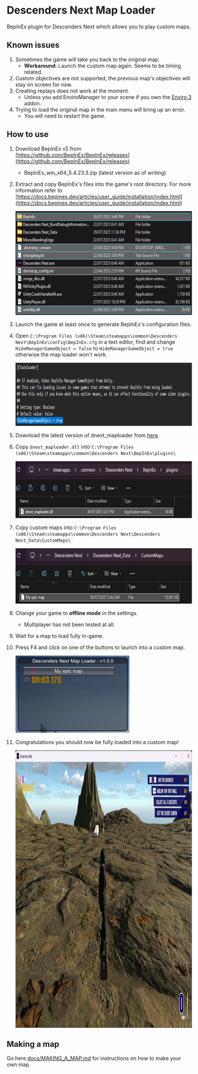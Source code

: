 # Descenders Next Map Loader
BepInEx plugin for Descenders Next which allows you to play custom maps.

## Known issues
1. Sometimes the game will take you back to the original map.
    - **Workaround**: Launch the custom map again. Seems to be timing related.
2. Custom objectives are not supported, the previous map's objectives will stay on screen for now.
3. Creating replays does not work at the moment.
    - Unless you add EnviroManager to your scene if you own the [Enviro 3](https://assetstore.unity.com/packages/tools/particles-effects/enviro-3-sky-and-weather-236601) addon.
4. Trying to load the original map in the main menu will bring up an error.
    - You will need to restart the game.

## How to use
1. Download BepInEx v5 from [https://github.com/BepInEx/BepInEx/releases](https://github.com/BepInEx/BepInEx/releases)
    -  BepInEx_win_x64_5.4.23.3.zip (latest version as of writing)
2. Extract and copy BepInEx's files into the game's root directory. For more information refer to [https://docs.bepinex.dev/articles/user_guide/installation/index.html](https://docs.bepinex.dev/articles/user_guide/installation/index.html)

   <img width="603" height="281" alt="image" src="https://github.com/Notexe/dnext_maploader/raw/main/docs/screenshots/BepInEx.png" />

3. Launch the game at least once to generate BepInEx's configuration files.
4. Open `C:\Program Files (x86)\Steam\steamapps\common\Descenders Next\BepInEx\config\BepInEx.cfg` in a text editor, find and change `HideManagerGameObject = false` to `HideManagerGameObject = true` otherwise the map loader won't work.

   <img width="858" height="171" alt="image" src="https://github.com/Notexe/dnext_maploader/raw/main/docs/screenshots/BepInEx_Config.png" />

5. Download the latest version of dnext_maploader from [here](https://github.com/Notexe/dnext_maploader/releases/latest/download/dnext_maploader.zip).
6. Copy `dnext_maploader.dll` into `C:\Program Files (x86)\Steam\steamapps\common\Descenders Next\BepInEx\plugins\`

    <img width="683" height="154" alt="image" src="https://github.com/Notexe/dnext_maploader/raw/main/docs/screenshots/BepInEx_Plugins.png" />

7. Copy custom maps into `C:\Program Files (x86)\Steam\steamapps\common\Descenders Next\Descenders Next_Data\CustomMaps\`

    <img width="660" height="150" alt="image" src="https://github.com/Notexe/dnext_maploader/raw/main/docs/screenshots/CustomMaps_Folder.png" />

8. Change your game to **offline mode** in the settings.
    - Multiplayer has not been tested at all.
9. Wait for a map to load fully in-game.
10. Press F4 and click on one of the buttons to launch into a custom map.

    <img width="310" height="209" alt="image" src="https://github.com/Notexe/dnext_maploader/raw/main/docs/screenshots/MapLoader_GUI.png" />

11. Congratulations you should now be fully loaded into a custom map!

    <img width="1282" height="752" alt="image" src="https://github.com/Notexe/dnext_maploader/raw/main/docs/screenshots/Ingame_Example.png" />

## Making a map

Go here [docs/MAKING_A_MAP.md](docs/MAKING_A_MAP.md) for instructions on how to make your own map.